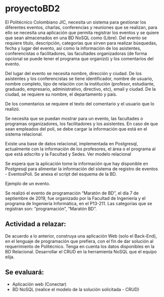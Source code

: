 ﻿# proyectoBD2

El Politécnico Colombiano JIC, necesita un sistema para gestionar los diferentes eventos, charlas, conferencias y reuniones que se realizan, para ello se necesita una aplicación que permita registrar los eventos y se quiere que sean almacenados en una BD NoSQL como (Libre). Del evento se requiere título, descripción, categorías que sirven para realizar búsquedas,  fecha y  lugar del evento, así como la información de los asistentes, conferencistas o facilitadores, las facultades organizadoras (de forma opcional se puede tener el programa que organizó) y los comentarios del evento. 

Del lugar del evento se necesita nombre, dirección y ciudad.  De los asistentes y los conferencistas se tiene identificador, nombre de usuario, nombre completo, tipo de relación con la institución (profesor, estudiante, graduado, empresario, administrativo, directivo, etc), email y ciudad. De la ciudad, se requiere su nombre, el departamento y país.

De los comentarios se requiere el texto del comentario y el usuario que lo realizó.

Se necesita que se puedan mostrar para un evento, las facultades o programas organizadores, los facilitadores y los asistentes. En caso de que sean empleados del poli, se debe cargar la información que está en el sistema relacional.

Existe una base de datos relacional, implementada en Postgresql, actualmente con la información de los profesores, el área o el programa al que está adscrito y la Facultad y Sedes. Ver modelo relacional

Se espera que la aplicación tome la información que hay disponible en Postgresql para alimentar la información del sistema de registro de eventos - EventosPoli. Se anexa el script del esquema de la BD.

Ejemplo de un evento. 

Se realizó el evento de programación “Maratón de BD”, el día 7 de septiembre de 2019, fue organizado por la Facultad de Ingeniería y el programa de Ingeniería Informática, en el P13-211.  Las categorías que se registran son: “programación”, “Maratón BD”.

## Actividad a relazar:

De acuerdo a  lo anterior, construya una aplicación Web (solo el Back-End), en el lenguaje de programación que prefiera, con el fin de dar solución al requerimiento de Politécnico.  Tenga en cuenta los datos disponibles en la BD Relacional. Desarrollar el CRUD en la herramienta NoSQL que el equipo elija. 

## Se evaluará:
- Aplicación web (Conectar)
- BD NoSQL (realice el modelo de la solución solicitada - CRUD)
